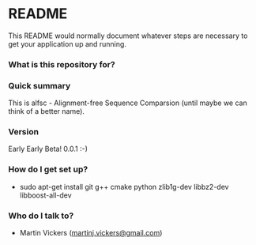# README #

This README would normally document whatever steps are necessary to get your application up and running.

### What is this repository for? ###

### Quick summary ###
This is alfsc - Alignment-free Sequence Comparsion (until maybe we can think of a better name).

### Version ###
Early Early Beta! 0.0.1 :-)

### How do I get set up? ###

* sudo apt-get install git g++ cmake python zlib1g-dev libbz2-dev libboost-all-dev

### Who do I talk to? ###

* Martin Vickers (martinj.vickers@gmail.com)